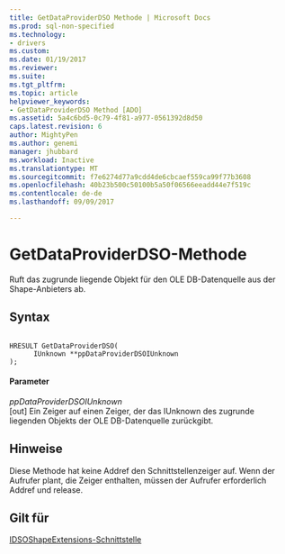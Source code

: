 ```yaml
---
title: GetDataProviderDSO Methode | Microsoft Docs
ms.prod: sql-non-specified
ms.technology:
- drivers
ms.custom: 
ms.date: 01/19/2017
ms.reviewer: 
ms.suite: 
ms.tgt_pltfrm: 
ms.topic: article
helpviewer_keywords:
- GetDataProviderDSO Method [ADO]
ms.assetid: 5a4c6bd5-0c79-4f81-a977-0561392d8d50
caps.latest.revision: 6
author: MightyPen
ms.author: genemi
manager: jhubbard
ms.workload: Inactive
ms.translationtype: MT
ms.sourcegitcommit: f7e6274d77a9cdd4de6cbcaef559ca99f77b3608
ms.openlocfilehash: 40b23b500c50100b5a50f06566eeadd44e7f519c
ms.contentlocale: de-de
ms.lasthandoff: 09/09/2017

---
```

# <a name="getdataproviderdso-method"></a>GetDataProviderDSO-Methode
Ruft das zugrunde liegende Objekt für den OLE DB-Datenquelle aus der Shape-Anbieters ab.  
  
## <a name="syntax"></a>Syntax  
  
```  
  
HRESULT GetDataProviderDSO(  
      IUnknown **ppDataProviderDSOIUnknown  
);  
```  
  
#### <a name="parameters"></a>Parameter  
 *ppDataProviderDSOIUnknown*  
 [out]  Ein Zeiger auf einen Zeiger, der das IUnknown des zugrunde liegenden Objekts der OLE DB-Datenquelle zurückgibt.  
  
## <a name="remarks"></a>Hinweise  
 Diese Methode hat keine Addref den Schnittstellenzeiger auf. Wenn der Aufrufer plant, die Zeiger enthalten, müssen der Aufrufer erforderlich Addref und release.  
  
## <a name="applies-to"></a>Gilt für  
 [IDSOShapeExtensions-Schnittstelle](../../../ado/reference/ado-api/idsoshapeextensions-interface.md)

